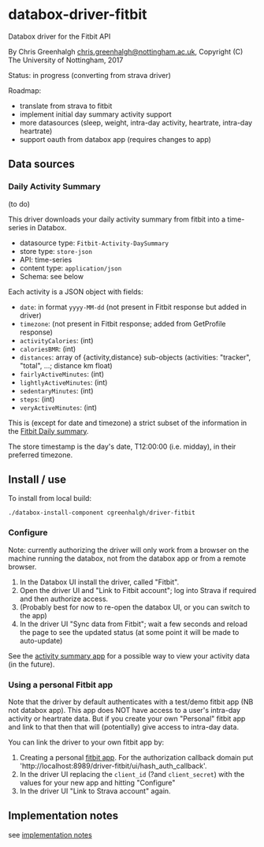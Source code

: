 # databox-driver-fitbit

Databox driver for the Fitbit API

By Chris Greenhalgh <chris.greenhalgh@nottingham.ac.uk>,
Copyright (C) The University of Nottingham, 2017

Status: in progress (converting from strava driver)

Roadmap:
- translate from strava to fitbit
- implement initial day summary activity support
- more datasources (sleep, weight, intra-day activity, heartrate, intra-day heartrate)
- support oauth from databox app (requires changes to app)

## Data sources

### Daily Activity Summary

(to do)

This driver downloads your daily activity summary from fitbit into a time-series in Databox. 
- datasource type: `Fitbit-Activity-DaySummary`
- store type: `store-json`
- API: time-series
- content type: `application/json`
- Schema: see below

Each activity is a JSON object with fields:
- `date`: in format `yyyy-MM-dd` (not present in Fitbit response but added in driver)
- `timezone`: (not present in Fitbit response; added from GetProfile response)
- `activityCalories`: (int) 
- `caloriesBMR`: (int)
- `distances`: array of {activity,distance} sub-objects (activities: "tracker", "total", ...; distance km float)
- `fairlyActiveMinutes`: (int)
- `lightlyActiveMinutes`: (int)
- `sedentaryMinutes`: (int)
- `steps`: (int)
- `veryActiveMinutes`: (int)

This is (except for date and timezone) a strict subset of the information in the [Fitbit Daily summary](https://dev.fitbit.com/reference/web-api/activity/#get-daily-activity-summary).

The store timestamp is the day's date, T12:00:00 (i.e. midday), in their preferred timezone.

## Install / use

To install from local build:
```
./databox-install-component cgreenhalgh/driver-fitbit
```

### Configure

Note: currently authorizing the driver will only work from a browser on the machine running the databox, not from the databox app or from a remote browser.

1. In the Databox UI install the driver, called "Fitbit". 
1. Open the driver UI and "Link to Fitbit account"; log into Strava if required and then authorize access.
1. (Probably best for now to re-open the databox UI, or you can switch to the app)
1. In the driver UI "Sync data from Fitbit"; wait a few seconds and reload the page to see the updated status (at some point it will be made to auto-update)

See the [activity summary app](https://github.com/cgreenhalgh/databox-app-activity-summary) for a possible way to view your activity data (in the future).

### Using a personal Fitbit app

Note that the driver by default authenticates with a test/demo fitbit
app (NB not databox app). This app does NOT have access to a user's
intra-day activity or heartrate data. But if you create your own 
"Personal" fitbit app and link to that then that will (potentially)
give access to intra-day data.

You can link the driver to your own fitbit app by:

1. Creating a personal [fitbit app](https://dev.fitbit.com/apps/new). For the authorization callback domain put 'http://localhost:8989/driver-fitbit/ui/hash_auth_callback'.
1. In the driver UI replacing the `client_id` (?and `client_secret`) with the values for your new app and hitting "Configure"
1. In the driver UI "Link to Strava account" again.

## Implementation notes

see [implementation notes](docs/implementation-notes.md)
